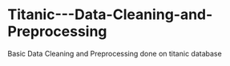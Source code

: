 # Titanic---Data-Cleaning-and-Preprocessing
Basic Data Cleaning and Preprocessing done on titanic database
